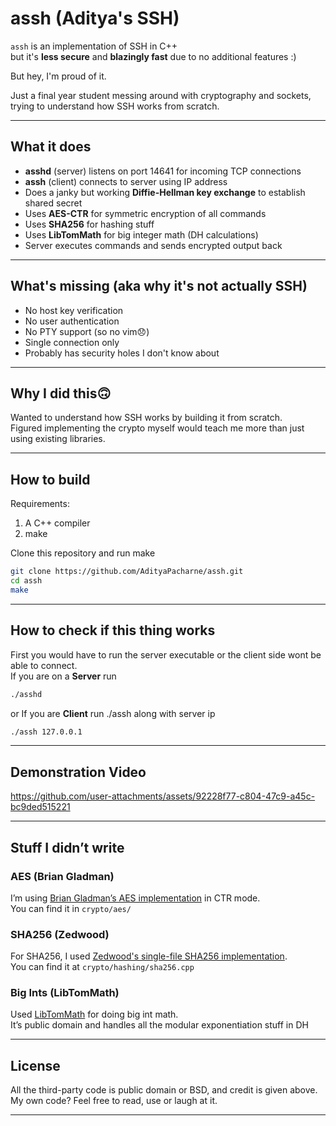# assh (Aditya's SSH)

`assh` is an implementation of SSH in C++  
but it's **less secure** and **blazingly fast** due to no additional features :)

But hey, I'm proud of it.

Just a final year student messing around with cryptography and sockets, trying to understand how SSH works from scratch.

---

## What it does
- **asshd** (server) listens on port 14641 for incoming TCP connections
- **assh** (client) connects to server using IP address
- Does a janky but working **Diffie-Hellman key exchange** to establish shared secret
- Uses **AES-CTR** for symmetric encryption of all commands
- Uses **SHA256** for hashing stuff
- Uses **LibTomMath** for big integer math (DH calculations)
- Server executes commands and sends encrypted output back

---

## What's missing (aka why it's not actually SSH)
- No host key verification
- No user authentication  
- No PTY support (so no vim😞)
- Single connection only
- Probably has security holes I don't know about

---

## Why I did this🙃
Wanted to understand how SSH works by building it from scratch.  
Figured implementing the crypto myself would teach me more than just using existing libraries.

---

## How to build

Requirements:  
1. A C++ compiler
2. make

Clone this repository and run make
```bash
git clone https://github.com/AdityaPacharne/assh.git
cd assh 
make
```

---

## How to check if this thing works

First you would have to run the server executable or the client side wont be able to connect.  
If you are on a **Server** run
```bash
./asshd
```
or
If you are **Client** run ./assh along with server ip
```bash
./assh 127.0.0.1
```

---

## Demonstration Video
https://github.com/user-attachments/assets/92228f77-c804-47c9-a45c-bc9ded515221

---

## Stuff I didn’t write

### AES (Brian Gladman)
I’m using [Brian Gladman’s AES implementation](https://github.com/BrianGladman/aes) in CTR mode.  
You can find it in `crypto/aes/`

### SHA256 (Zedwood)
For SHA256, I used [Zedwood's single-file SHA256 implementation](http://www.zedwood.com/article/cpp-sha256-function).  
You can find it at `crypto/hashing/sha256.cpp`

### Big Ints (LibTomMath)
Used [LibTomMath](https://github.com/libtom/libtommath) for doing big int math.  
It’s public domain and handles all the modular exponentiation stuff in DH

---

## License

All the third-party code is public domain or BSD, and credit is given above.  
My own code? Feel free to read, use or laugh at it.

---

